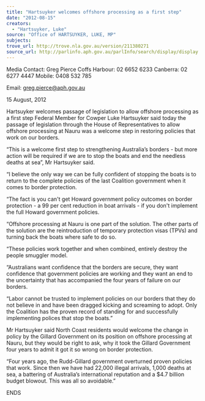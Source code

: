 ```yaml
---
title: "Hartsuyker welcomes offshore processing as a first step"
date: "2012-08-15"
creators:
  - "Hartsuyker, Luke"
source: "Office of HARTSUYKER, LUKE, MP"
subjects:
trove_url: http://trove.nla.gov.au/version/211380271
source_url: http://parlinfo.aph.gov.au/parlInfo/search/display/display.w3p;query=Id%3A%22media/pressrel/1851972%22
---
```


 

 

 Media Contact: Greg Pierce      Coffs Harbour: 02 6652 6233      Canberra: 02 6277 4447      Mobile: 0408 532 785       

 Email:  greg.pierce@aph.gov.au   

 

 15 August, 2012 

 Hartsuyker welcomes passage of legislation to allow  offshore processing as a first step  Federal Member for Cowper Luke Hartsuyker said today the passage of legislation  through the House of Representatives to allow offshore processing at Nauru was a  welcome step in restoring policies that work on our borders. 

 “This is a welcome first step to strengthening Australia’s borders - but more action  will be required if we are to stop the boats and end the needless deaths at sea”, Mr  Hartsuyker said. 

 “I believe the only way we can be fully confident of stopping the boats is to return to  the complete policies of the last Coalition government when it comes to border  protection.   

 “The fact is you can't get Howard government policy outcomes on border protection -  a 99 per cent reduction in boat arrivals - if you don't implement the full Howard  government policies. 

 “Offshore processing at Nauru is one part of the solution. The other parts of the  solution are the reintroduction of temporary protection visas (TPVs) and turning back  the boats where safe to do so. 

 “These policies work together and when combined, entirely destroy the people  smuggler model.   

 “Australians want confidence that the borders are secure, they want confidence that  government policies are working and they want an end to the uncertainty that has  accompanied the four years of failure on our borders. 

 “Labor cannot be trusted to implement policies on our borders that they do not  believe in and have been dragged kicking and screaming to adopt. Only the Coalition  has the proven record of standing for and successfully implementing polices that stop  the boats.” 

 Mr Hartsuyker said North Coast residents would welcome the change in policy by the  Gillard Government on its position on offshore processing at Nauru, but they would  be right to ask, why it took the Gillard Government four years to admit it got it so  wrong on border protection. 

 “Four years ago, the Rudd-Gillard government overturned proven policies that work.   Since then we have had 22,000 illegal arrivals, 1,000 deaths at sea, a battering of  Australia’s international reputation and a $4.7 billion budget blowout.  This was all so  avoidable.” 

 ENDS 

